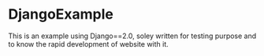 # DjangoExample
This is an example using Django==2.0, soley written for testing purpose and to know the rapid development of website with it.
